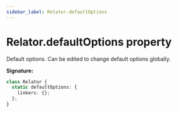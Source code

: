```yaml
---
sidebar_label: Relator.defaultOptions
---
```


# Relator.defaultOptions property

Default options. Can be edited to change default options globally.

**Signature:**

```typescript
class Relator {
  static defaultOptions: {
    linkers: {};
  };
}
```
